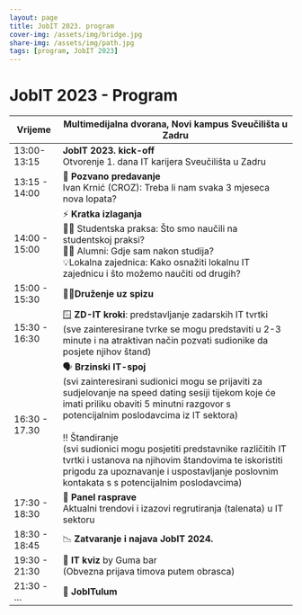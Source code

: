 ```yaml
---
layout: page
title: JobIT 2023. program
cover-img: /assets/img/bridge.jpg
share-img: /assets/img/path.jpg
tags: [program, JobIT 2023]
---
```


# JobIT 2023 - Program

| **Vrijeme**       	| **Multimedijalna dvorana, Novi kampus Sveučilišta u Zadru**                                                                                                                                                                                                                                                                                                                                                                                	|
|---------------	|----------------------------------------------------------------------------------------------------------------------------------------------------------------------------------------------------------------------------------------------------------------------------------------------------------------------------------------------------------------------------------------------------------------------------------------	|
| 13:00-13:15   	| **JobIT 2023. kick-off**  <br />Otvorenje 1. dana IT karijera Sveučilišta u Zadru                                                                                                                                                                                                                                                                                                                                                            	|
| 13:15 - 14:00 	| 💪 **Pozvano predavanje** <br />Ivan Krnić (CROZ): Treba li nam svaka 3 mjeseca nova lopata?                                                                                                                                                                                                                                                                                                                                                      	|
| 14:00 - 15:00 	| ⚡ **Kratka izlaganja** <br />🧑‍🎓 Studentska praksa: Što smo naučili na studentskoj praksi? <br />🧑‍🎓 Alumni: Gdje sam nakon studija? <br />💡Lokalna zajednica: Kako osnažiti lokalnu IT zajednicu i što možemo naučiti od drugih?                                                                                                                                                                                                                              	|
| 15:00 - 15:30 	| 🥪🍷**Druženje uz spizu**                                                                                                                                                                                                                                                                                                                                                                                                                      	|
| 15:30 - 16:30 	| 🪟 **ZD-IT kroki**: predstavljanje zadarskih IT tvrtki <br />(sve zainteresirane tvrke se mogu predstaviti u 2-3 minute i na atraktivan način pozvati sudionike da posjete njihov štand)                                                                                                                                                                                                                                                          	|
| 16:30 - 17.30 	| 🗣️ **Brzinski IT-spoj** <br />(svi zainteresirani sudionici mogu se prijaviti za sudjelovanje na speed dating sesiji tijekom koje će imati priliku obaviti 5 minutni razgovor s potencijalnim poslodavcima iz IT sektora)  <br /><br />‼️ Štandiranje <br />(svi sudionici mogu posjetiti predstavnike različitih IT tvrtki i ustanova na njihovim štandovima te iskoristiti prigodu za upoznavanje i uspostavljanje poslovnim kontakata s s potencijalnim poslodavcima) 	|
| 17:30 - 18:30 	| 👥 **Panel rasprave** <br />Aktualni trendovi i izazovi regrutiranja (talenata) u IT sektoru                                                                                                                                                                                                                                                                                                                                                        	|
| 18:30 - 18:45 	| 📉 **Zatvaranje i najava JobIT 2024.**                                                                                                                                                                                                                                                                                                                                                                                                        	|
| 19:30 - 21:30 	| 🤔 **IT kviz** by Guma bar <br />(Obvezna prijava timova putem obrasca)                                                                                                                                                                                                                                                                                                                                                                             	|
| 21:30 - …     	| 🥳 **JobITulum**                                                                                                                                                                                                                                                                                                                                                                                                                              	|
